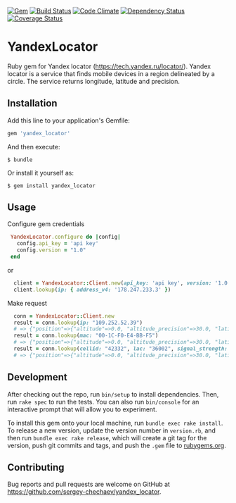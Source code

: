 [![Gem](https://img.shields.io/gem/v/yandex_locator.svg?style=flat-square)](https://rubygems.org/gems/yandex_locator)
[![Build Status](https://travis-ci.org/sergey-chechaev/yandex_locator.svg?branch=master)](https://travis-ci.org/sergey-chechaev/yandex_locator)
[![Code Climate](https://codeclimate.com/github/sergey-chechaev/yandex_locator.svg)](https://codeclimate.com/github/sergey-chechaev/yandex_locator)
[![Dependency Status](https://www.versioneye.com/user/projects/57bf6ec8968d640033602245/badge.svg?style=flat-square)](https://www.versioneye.com/user/projects/57bf6ec8968d640033602245)
[![Coverage Status](https://coveralls.io/repos/github/sergey-chechaev/yandex_locator/badge.svg)](https://coveralls.io/github/sergey-chechaev/yandex_locator)

# YandexLocator

Ruby gem for Yandex locator (https://tech.yandex.ru/locator/). Yandex locator is a service that finds mobile devices in a region delineated by a circle. The service returns longitude, latitude and precision. 

## Installation

Add this line to your application's Gemfile:

```ruby
gem 'yandex_locator'
```

And then execute:

    $ bundle

Or install it yourself as:

    $ gem install yandex_locator

## Usage

Configure gem credentials 

```ruby
 YandexLocator.configure do |config|
   config.api_key = 'api key'
   config.version = "1.0"
 end
```
or

```ruby
  client = YandexLocator::Client.new(api_key: 'api key', version: '1.0')
  client.lookup(ip: { address_v4: '178.247.233.3' })
```
Make request

```ruby
  conn = YandexLocator::Client.new
  result = conn.lookup(ip: "109.252.52.39")
  # => {"position"=>{"altitude"=>0.0, "altitude_precision"=>30.0, "latitude"=>55.75395965576172, "longitude"=>37.62039184570312, "precision"=>100000.0, "type"=>"ip"}}
  result = conn.lookup(mac: "00-1C-F0-E4-BB-F5")
  # => {"position"=>{"altitude"=>0.0, "altitude_precision"=>30.0, "latitude"=>55.75395965576172, "longitude"=>37.62039184570312, "precision"=>100000.0, "type"=>"ip"}}
  result = conn.lookup(cellid: "42332", lac: "36002", signal_strength: "-80")
  # => {"position"=>{"altitude"=>0.0, "altitude_precision"=>30.0, "latitude"=>55.75395965576172, "longitude"=>37.62039184570312, "precision"=>100000.0, "type"=>"ip"}}
```


## Development

After checking out the repo, run `bin/setup` to install dependencies. Then, run `rake spec` to run the tests. You can also run `bin/console` for an interactive prompt that will allow you to experiment.

To install this gem onto your local machine, run `bundle exec rake install`. To release a new version, update the version number in `version.rb`, and then run `bundle exec rake release`, which will create a git tag for the version, push git commits and tags, and push the `.gem` file to [rubygems.org](https://rubygems.org/gems/yandex_locator).

## Contributing

Bug reports and pull requests are welcome on GitHub at https://github.com/sergey-chechaev/yandex_locator.

